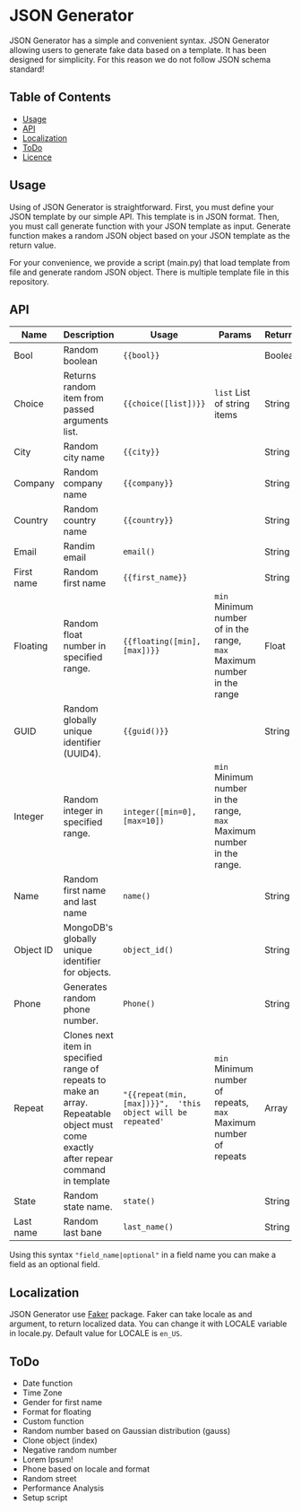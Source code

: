 # JSON Generator
JSON Generator has a simple and convenient syntax. JSON Generator allowing users to generate fake data based on a template. It has been designed for simplicity. For this reason we do not follow JSON schema standard! 


## Table of Contents
- [Usage](#usage)
- [API](#api)
- [Localization](#localization)
- [ToDo](#todo)
- [Licence](#licence)

## Usage
Using of JSON Generator is straightforward. First, you must define your JSON template by our simple API. This template is in JSON format. Then, you must call generate function with your JSON template as input. Generate function makes a random JSON object based on your JSON template as the return value. 

For your convenience, we provide a script (main.py) that load template from file and generate random JSON object. There is multiple template file in this repository.

## API

| Name | Description | Usage | Params | Returns |
| --- | --- | --- | --- | --- |
| Bool | Random boolean | ```{{bool}}``` | | Boolean |
| Choice | Returns random item from passed arguments list. | ```{{choice([list])}}``` | ```list``` List of string items | String |
| City | Random city name | ```{{city}}``` | | String |
| Company | Random company name | ```{{company}}``` | | String |
| Country | Random country name | ```{{country}}``` | | String |
| Email | Randim email | ```email()``` | | String |
| First name | Random first name | ```{{first_name}}``` | | String |
| Floating | Random float number in specified range. | ```{{floating([min], [max])}}``` | ```min``` Minimum number of in the range, ```max``` Maximum number in the range | Float |
| GUID | Random globally unique identifier (UUID4). | ```{{guid()}}``` | | String |
| Integer | Random integer in specified range. | ```integer([min=0], [max=10])``` | ```min``` Minimum number in the range, ```max``` Maximum number in the range. |
| Name | Random first name and last name | ```name()``` | | String |
| Object ID | MongoDB's globally unique identifier for objects. | ```object_id()``` | | String |
| Phone | Generates random phone number.  | ```Phone()``` | | String |
| Repeat | Clones next item in specified range of repeats to make an array. Repeatable object must come exactly after repear command in template | ```"{{repeat(min, [max])}}",  'this object will be repeated'``` | ```min``` Minimum number of repeats, ```max``` Maximum number of repeats | Array |
| State | Random state name. | ```state()``` | | String |
| Last name | Random last bane | ```last_name()``` | | String |

Using this syntax ```"field_name|optional"``` in a field name you can make a field as an optional field.

## Localization
JSON Generator use [Faker](https://github.com/joke2k/faker) package. Faker can take locale as and argument, to return localized data. You can change it with LOCALE variable in locale.py. Default value for LOCALE is ```en_US```.

## ToDo
- Date function
- Time Zone
- Gender for first name
- Format for floating
- Custom function
- Random number based on Gaussian distribution (gauss)
- Clone object (index)
- Negative random number
- Lorem Ipsum!
- Phone based on locale and format
- Random street
- Performance Analysis
- Setup script

